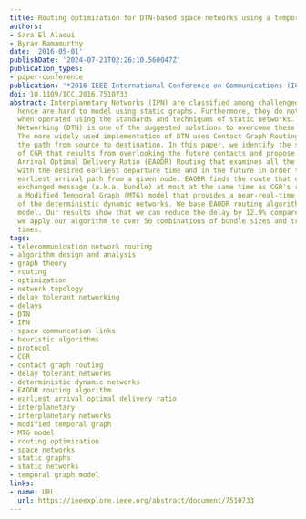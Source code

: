 ```yaml
---
title: Routing optimization for DTN-based space networks using a temporal graph model
authors:
- Sara El Alaoui
- Byrav Ramamurthy
date: '2016-05-01'
publishDate: '2024-07-21T02:26:10.560047Z'
publication_types:
- paper-conference
publication: '*2016 IEEE International Conference on Communications (ICC)*'
doi: 10.1109/ICC.2016.7510733
abstract: Interplanetary Networks (IPN) are classified among challenged networks and
  hence are hard to model using static graphs. Furthermore, they do not behave optimally
  when operated using the standards and techniques of static networks. Delay Tolerant
  Networking (DTN) is one of the suggested solutions to overcome these networks' challenges.
  The more widely used implementation of DTN uses Contact Graph Routing (CGR) to find
  the path from source to destination. In this paper, we identify the shortcoming
  of CGR that results from overlooking the future contacts and propose the Earliest
  Arrival Optimal Delivery Ratio (EAODR) Routing that examines all the paths both
  with the desired earliest departure time and in the future in order to choose the
  earliest arrival path from a given node. EAODR finds the route that delivers the
  exchanged message (a.k.a. bundle) at most at the same time as CGR's route. We propose
  a Modified Temporal Graph (MTG) model that provides a near-real-time representation
  of the deterministic dynamic networks. We base EAODR routing algorithm on the MTG
  model. Our results show that we can reduce the delay by 12.9% compared to CGR when
  we apply our algorithm to over 50 combinations of bundle sizes and transmission
  times.
tags:
- telecommunication network routing
- algorithm design and analysis
- graph theory
- routing
- optimization
- network topology
- delay tolerant networking
- delays
- DTN
- IPN
- space communcation links
- heuristic algorithms
- protocol
- CGR
- contact graph routing
- delay tolerant networks
- deterministic dynamic networks
- EAODR routing algorithm
- earliest arrival optimal delivery ratio
- interplanetary
- interplanetary networks
- modified temporal graph
- MTG model
- routing optimization
- space networks
- static graphs
- static networks
- temporal graph model
links:
- name: URL
  url: https://ieeexplore.ieee.org/abstract/document/7510733
---
```

